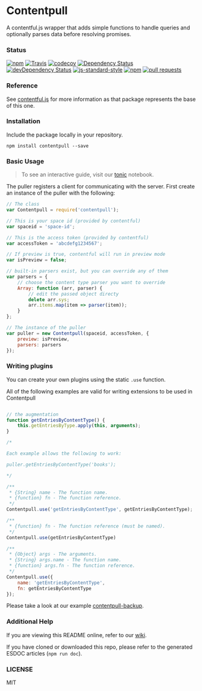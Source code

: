 # Contentpull

A contentful.js wrapper that adds simple functions to handle queries and optionally parses data before resolving promises.

### Status

[![npm](https://img.shields.io/npm/v/contentpull.svg?maxAge=0&style=flat)](https://www.npmjs.com/package/contentpull)
[![Travis](https://travis-ci.org/remedyhealth/contentpull.svg?branch=master)](https://travis-ci.org/remedyhealth/contentpull)
[![codecov](https://codecov.io/gh/remedyhealth/contentpull/branch/master/graph/badge.svg)](https://codecov.io/gh/remedyhealth/contentpull)
[![Dependency Status](https://david-dm.org/remedyhealth/contentpull.svg)](https://david-dm.org/remedyhealth/contentpull)
[![devDependency Status](https://david-dm.org/remedyhealth/contentpull/dev-status.svg)](https://david-dm.org/remedyhealth/contentpull#info=devDependencies)
[![js-standard-style](https://img.shields.io/badge/code%20style-standard-brightgreen.svg)](http://standardjs.com/)
[![npm](https://img.shields.io/npm/l/contentpull.svg?maxAge=0&style=flat)](https://raw.githubusercontent.com/remedyhealth/contentpull/master/LICENSE)
[![pull requests](https://img.shields.io/badge/pull%20requests-accepting-brightgreen.svg?style=flat)](https://github.com/remedyhealth/contentpull/fork)

### Reference

See [contentful.js](https://github.com/contentful/contentful.js) for more information as that package represents the base of this one.

### Installation

Include the package locally in your repository.

`npm install contentpull --save`

### Basic Usage

> To see an interactive guide, visit our [tonic](https://tonicdev.com/mrsteele/contentpull) notebook.

The puller registers a client for communicating with the server. First create an instance of the puller with the following:

```javascript
// The class
var Contentpull = require('contentpull');

// This is your space id (provided by contentful)
var spaceid = 'space-id';

// This is the access token (provided by contentful)
var accessToken = 'abcdefg1234567';

// If preview is true, contentful will run in preview mode
var isPreview = false;

// built-in parsers exist, but you can override any of them
var parsers = {
    // choose the content type parser you want to override
    Array: function (arr, parser) {
        // edit the passed object directy
        delete arr.sys;
        arr.items.map(item => parser(item));
    }
};

// The instance of the puller
var puller = new Contentpull(spaceid, accessToken, {
    preview: isPreview,
    parsers: parsers
});
```

### Writing plugins

You can create your own plugins using the static `.use` function.

All of the following examples are valid for writing extensions to be used in Contentpull

```javascript

// the augmentation
function getEntriesByContentType() {
    this.getEntriesByType.apply(this, arguments);
}

/*

Each example allows the following to work:

puller.getEntriesByContentType('books');

*/

/**
 * {String} name - The function name.
 * {function} fn - The function reference.
 */
Contentpull.use('getEntriesByContentType', getEntriesByContentType);

/**
 * {function} fn - The function reference (must be named).
 */
Contentpull.use(getEntriesByContentType)

/**
 * {Object} args - The arguments.
 * {String} args.name - The function name.
 * {function} args.fn - The function reference.
 */
Contentpull.use({
    name: 'getEntriesByContentType',
    fn: getEntriesByContentType
});
```

Please take a look at our example
[contentpull-backup](https://github.com/remedyhealth/contentpull-backup).

### Additional Help

If you are viewing this README online, refer to our [wiki](https://github.com/remedyhealth/contentpull/wiki).

If you have cloned or downloaded this repo, please refer to the generated ESDOC articles (`npm run doc`).

### LICENSE

MIT
